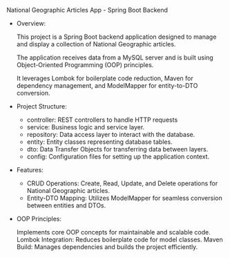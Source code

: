 National Geographic Articles App - Spring Boot Backend

* Overview:
  
    This project is a Spring Boot backend application designed to manage
    and display a collection of National Geographic articles.
    
    The application receives data from a MySQL server and is built 
    using Object-Oriented Programming (OOP) principles.

    It leverages Lombok for boilerplate code reduction, 
    Maven for dependency management, and ModelMapper for entity-to-DTO conversion.
  
* Project Structure:
    * controller: REST controllers to handle HTTP requests
    * service: Business logic and service layer.
    * repository: Data access layer to interact with the database.
    * entity: Entity classes representing database tables.
    * dto: Data Transfer Objects for transferring data between layers.
    * config: Configuration files for setting up the application context.

* Features:
  
   * CRUD Operations: Create, Read, Update, and Delete operations
     for National Geographic articles.
   * Entity-DTO Mapping: Utilizes ModelMapper for seamless conversion
     between entities and DTOs.
  
 * OOP Principles:
   
    Implements core OOP concepts for maintainable and scalable code.
    Lombok Integration: Reduces boilerplate code for model classes.
    Maven Build: Manages dependencies and builds the project efficiently.
  

    
